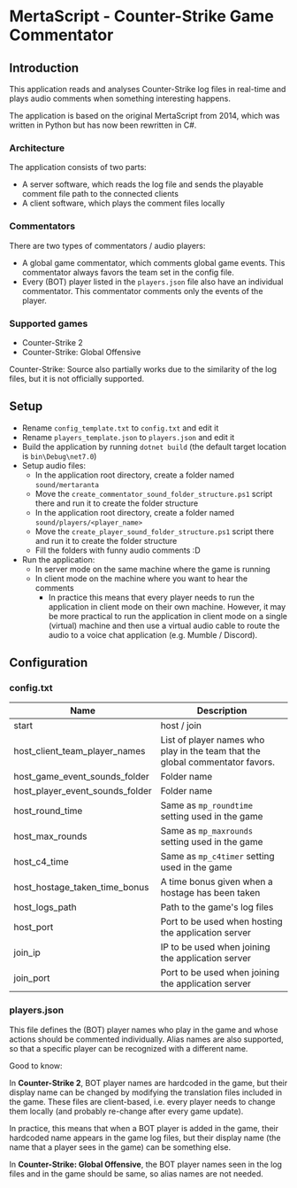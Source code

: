 # MertaScript - Counter-Strike Game Commentator

## Introduction

This application reads and analyses Counter-Strike log files in real-time and plays audio comments when something
interesting happens.

The application is based on the original MertaScript from 2014, which was written in Python but has now been
rewritten in C#.

### Architecture

The application consists of two parts:

- A server software, which reads the log file and sends the playable comment file path to the connected clients
- A client software, which plays the comment files locally

### Commentators

There are two types of commentators / audio players:

- A global game commentator, which comments global game events. This commentator always favors the team set in the
  config file.
- Every (BOT) player listed in the `players.json` file also have an individual commentator. This commentator comments
  only the events of the player.

### Supported games

- Counter-Strike 2
- Counter-Strike: Global Offensive

Counter-Strike: Source also partially works due to the similarity of the log files, but it is not officially
supported.

## Setup

- Rename `config_template.txt` to `config.txt` and edit it
- Rename `players_template.json` to `players.json` and edit it
- Build the application by running `dotnet build` (the default target location is `bin\Debug\net7.0`)
- Setup audio files:
    - In the application root directory, create a folder named `sound/mertaranta`
    - Move the `create_commentator_sound_folder_structure.ps1` script there and run it to create the folder
      structure
    - In the application root directory, create a folder named `sound/players/<player_name>`
    - Move the `create_player_sound_folder_structure.ps1` script there and run it to create the folder
      structure
    - Fill the folders with funny audio comments :D
- Run the application:
    - In server mode on the same machine where the game is running
    - In client mode on the machine where you want to hear the comments
        - In practice this means that every player needs to run the application in client mode on their own machine.
          However, it may be more practical to run the application in client mode on a single (virtual) machine and then
          use a virtual audio cable to route the audio to a voice chat application (e.g. Mumble / Discord).

## Configuration

### config.txt

| Name                            | Description                                                                   |
|---------------------------------|-------------------------------------------------------------------------------|
| start                           | host / join                                                                   |
| host_client_team_player_names   | List of player names who play in the team that the global commentator favors. |
| host_game_event_sounds_folder   | Folder name                                                                   |
| host_player_event_sounds_folder | Folder name                                                                   |
| host_round_time                 | Same as `mp_roundtime` setting used in the game                               |
| host_max_rounds                 | Same as `mp_maxrounds` setting used in the game                               |
| host_c4_time                    | Same as `mp_c4timer` setting used in the game                                 |
| host_hostage_taken_time_bonus   | A time bonus given when a hostage has been taken                              |
| host_logs_path                  | Path to the game's log files                                                  |
| host_port                       | Port to be used when hosting the application server                           |
| join_ip                         | IP to be used when joining the application server                             |
| join_port                       | Port to be used when joining the application server                           |

### players.json

This file defines the (BOT) player names who play in the game and whose actions should be commented individually. Alias
names are also supported, so that a specific player can be recognized with a different name.

Good to know:

In **Counter-Strike 2**, BOT player names are hardcoded in the game, but their display name can be changed by
modifying the translation files included in the game. These files are client-based, i.e. every player needs to change
them locally (and probably re-change after every game update).

In practice, this means that when a BOT player is added in the game, their hardcoded name appears in the game log files,
but their display name (the name that a player sees in the game) can be something else.

In **Counter-Strike: Global Offensive**, the BOT player names seen in the log files and in the game should be same, so
alias names are not needed.